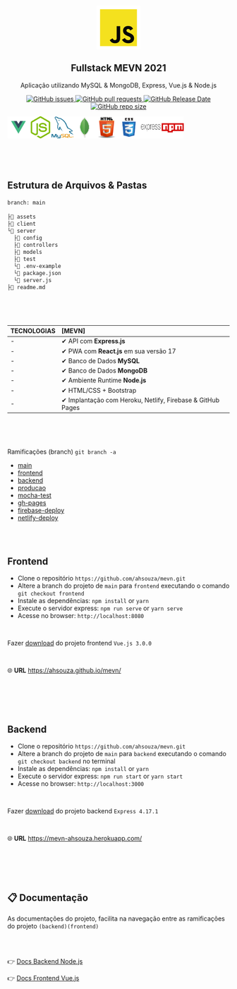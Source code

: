 <p align="center">
 <img width="100px" src="assets/javascript.png" align="center" alt="GitHub Readme Stats" />
 <h2 align="center">Fullstack MEVN 2021</h2>
 <p align="center">
    Aplicação utilizando MySQL & MongoDB, Express, Vue.js & Node.js</p>
 </p>
  <p align="center">
    <a href="https://github.com/ahsouza/github-readme-stats/actions">
      <img alt="GitHub issues" src="https://img.shields.io/github/issues/ahsouza/mevn">
    </a>
    <a href="https://codecov.io/gh/ahsouza/github-readme-stats">
      <img alt="GitHub pull requests" src="https://img.shields.io/github/issues-pr/ahsouza/mevn">
    </a>
    <a href="https://a.paddle.com/v2/click/16413/119403?link=1227">
      <img alt="GitHub Release Date" src="https://img.shields.io/github/release-date/ahsouza/mevn">
    </a>
    <a href="https://a.paddle.com/v2/click/16413/119403?link=2345">
      <img alt="GitHub repo size" src="https://img.shields.io/github/repo-size/ahsouza/mevn">
    </a>
  </p>
  <div style="display: flex" align="center">
    <img src="assets/vue.png" width=50 height=50 title='vue'/> <img src="assets/nodejs.png" width=50 height=50 title='node'/> <img src="assets/mysql.png" width=50 height=50 title='mysql'/><img src="assets/mongodb.png" width=50 height=50 title='mysql'/> <img src="assets/html.png" width=50 height=50 title='html'/> <img src="assets/css.png" width=50 height=50 title='css'/> <img src="assets/express.png" width=50 height=50 title='express'/> <img src="assets/npm.png" width=50 height=50 title='npm'/> 
  </div>
</p>

<br>
<br>
<br>

## Estrutura de Arquivos & Pastas

```
branch: main

├📂 assets
├📂 client
└📂 server
  ├📂 config
  ├📂 controllers
  ├📂 models
  ├📂 test
  └📄 .env-example
  └📄 package.json
  └📄 server.js
├📄 readme.md
```
<br>
<br>
<br>

| TECNOLOGIAS              | [MEVN]                                                       |
| ------------------------ | :----------------------------------------------------------- |
| -                        | ✔ API com **Express.js** 
| -                        | ✔ PWA com **React.js** em sua versão 17
| -                        | ✔ Banco de Dados **MySQL**                                                                      
| -                        | ✔ Banco de Dados **MongoDB**                                                                      
| -                        | ✔ Ambiente Runtime **Node.js**
| -                        | ✔ HTML/CSS + Bootstrap                               
| -                        | ✔ Implantação com Heroku, Netlify, Firebase & GitHub Pages                               

<br>
<br>
<br>

Ramificações (branch) ```git branch -a```

- [main](https://github.com/ahsouza/mevn/tree/main)
- [frontend](https://github.com/ahsouza/mevn/tree/frontend)
- [backend](https://github.com/ahsouza/mevn/tree/backend)
- [producao](https://github.com/ahsouza/mevn/tree/producao)
- [mocha-test](https://github.com/ahsouza/mevn/tree/mocha-test)
- [gh-pages](https://github.com/ahsouza/mevn/tree/gh-pages)
- [firebase-deploy](https://github.com/ahsouza/mevn/tree/firebase-deploy)
- [netlify-deploy](https://github.com/ahsouza/mevn/tree/netlify-deploy)

<br>
<br>

## Frontend

- Clone o repositório `https://github.com/ahsouza/mevn.git` 
- Altere a branch do projeto de `main` para `frontend` executando o comando `git checkout frontend` 
- Instale as dependências: `npm install` or `yarn`
- Execute o servidor express: `npm run serve` or `yarn serve`
- Acesse no browser: `http://localhost:8080`

<br>

Fazer [download](https://github.com/ahsouza/mevn/archive/frontend.zip) do projeto frontend `Vue.js 3.0.0`

<br>

🌐 **URL** https://ahsouza.github.io/mevn/


<br>
<br>
<br>
<br>

## Backend

- Clone o repositório `https://github.com/ahsouza/mevn.git` 
- Altere a branch do projeto de `main` para `backend` executando o comando `git checkout backend` no terminal
- Instale as dependências: `npm install` or `yarn`
- Execute o servidor express: `npm run start` or `yarn start`
- Acesse no browser: `http://localhost:3000`

<br>

Fazer [download](https://github.com/ahsouza/mevn/archive/backend.zip) do projeto backend `Express 4.17.1`

<br>

🌐 **URL** https://mevn-ahsouza.herokuapp.com/

<br>
<br>
<br>
<br>

## 📋 Documentação

As documentações do projeto, facilita na navegação entre as ramificações do projeto `(backend)(frontend)` 

<br>
<br>

👉 [Docs Backend Node.js](https://github.com/ahsouza/mevn/tree/backend)

👉 [Docs Frontend Vue.js](https://github.com/ahsouza/mevn/tree/frontend)
